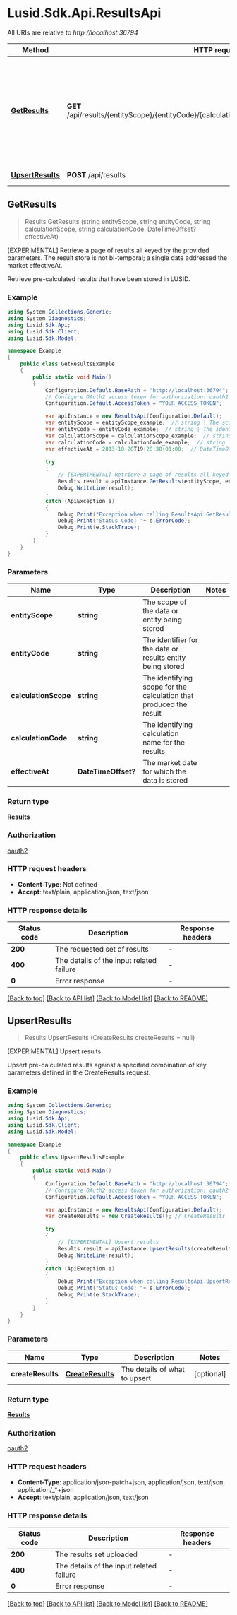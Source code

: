 # Lusid.Sdk.Api.ResultsApi

All URIs are relative to *http://localhost:36794*

Method | HTTP request | Description
------------- | ------------- | -------------
[**GetResults**](ResultsApi.md#getresults) | **GET** /api/results/{entityScope}/{entityCode}/{calculationScope}/{calculationCode}/{effectiveAt} | [EXPERIMENTAL] Retrieve a page of results all keyed by the provided parameters. The result store is not bi-temporal; a single date  addressed the market effectiveAt.
[**UpsertResults**](ResultsApi.md#upsertresults) | **POST** /api/results | [EXPERIMENTAL] Upsert results



## GetResults

> Results GetResults (string entityScope, string entityCode, string calculationScope, string calculationCode, DateTimeOffset? effectiveAt)

[EXPERIMENTAL] Retrieve a page of results all keyed by the provided parameters. The result store is not bi-temporal; a single date  addressed the market effectiveAt.

Retrieve pre-calculated results that have been stored in LUSID.

### Example

```csharp
using System.Collections.Generic;
using System.Diagnostics;
using Lusid.Sdk.Api;
using Lusid.Sdk.Client;
using Lusid.Sdk.Model;

namespace Example
{
    public class GetResultsExample
    {
        public static void Main()
        {
            Configuration.Default.BasePath = "http://localhost:36794";
            // Configure OAuth2 access token for authorization: oauth2
            Configuration.Default.AccessToken = "YOUR_ACCESS_TOKEN";

            var apiInstance = new ResultsApi(Configuration.Default);
            var entityScope = entityScope_example;  // string | The scope of the data or entity being stored
            var entityCode = entityCode_example;  // string | The identifier for the data or results entity being stored
            var calculationScope = calculationScope_example;  // string | The identifying scope for the calculation that produced the result
            var calculationCode = calculationCode_example;  // string | The identifying calculation name for the results
            var effectiveAt = 2013-10-20T19:20:30+01:00;  // DateTimeOffset? | The market date for which the data is stored

            try
            {
                // [EXPERIMENTAL] Retrieve a page of results all keyed by the provided parameters. The result store is not bi-temporal; a single date  addressed the market effectiveAt.
                Results result = apiInstance.GetResults(entityScope, entityCode, calculationScope, calculationCode, effectiveAt);
                Debug.WriteLine(result);
            }
            catch (ApiException e)
            {
                Debug.Print("Exception when calling ResultsApi.GetResults: " + e.Message );
                Debug.Print("Status Code: "+ e.ErrorCode);
                Debug.Print(e.StackTrace);
            }
        }
    }
}
```

### Parameters


Name | Type | Description  | Notes
------------- | ------------- | ------------- | -------------
 **entityScope** | **string**| The scope of the data or entity being stored | 
 **entityCode** | **string**| The identifier for the data or results entity being stored | 
 **calculationScope** | **string**| The identifying scope for the calculation that produced the result | 
 **calculationCode** | **string**| The identifying calculation name for the results | 
 **effectiveAt** | **DateTimeOffset?**| The market date for which the data is stored | 

### Return type

[**Results**](Results.md)

### Authorization

[oauth2](../README.md#oauth2)

### HTTP request headers

- **Content-Type**: Not defined
- **Accept**: text/plain, application/json, text/json

### HTTP response details
| Status code | Description | Response headers |
|-------------|-------------|------------------|
| **200** | The requested set of results |  -  |
| **400** | The details of the input related failure |  -  |
| **0** | Error response |  -  |

[[Back to top]](#)
[[Back to API list]](../README.md#documentation-for-api-endpoints)
[[Back to Model list]](../README.md#documentation-for-models)
[[Back to README]](../README.md)


## UpsertResults

> Results UpsertResults (CreateResults createResults = null)

[EXPERIMENTAL] Upsert results

Upsert pre-calculated results against a specified combination of key parameters defined in the CreateResults request.

### Example

```csharp
using System.Collections.Generic;
using System.Diagnostics;
using Lusid.Sdk.Api;
using Lusid.Sdk.Client;
using Lusid.Sdk.Model;

namespace Example
{
    public class UpsertResultsExample
    {
        public static void Main()
        {
            Configuration.Default.BasePath = "http://localhost:36794";
            // Configure OAuth2 access token for authorization: oauth2
            Configuration.Default.AccessToken = "YOUR_ACCESS_TOKEN";

            var apiInstance = new ResultsApi(Configuration.Default);
            var createResults = new CreateResults(); // CreateResults | The details of what to upsert (optional) 

            try
            {
                // [EXPERIMENTAL] Upsert results
                Results result = apiInstance.UpsertResults(createResults);
                Debug.WriteLine(result);
            }
            catch (ApiException e)
            {
                Debug.Print("Exception when calling ResultsApi.UpsertResults: " + e.Message );
                Debug.Print("Status Code: "+ e.ErrorCode);
                Debug.Print(e.StackTrace);
            }
        }
    }
}
```

### Parameters


Name | Type | Description  | Notes
------------- | ------------- | ------------- | -------------
 **createResults** | [**CreateResults**](CreateResults.md)| The details of what to upsert | [optional] 

### Return type

[**Results**](Results.md)

### Authorization

[oauth2](../README.md#oauth2)

### HTTP request headers

- **Content-Type**: application/json-patch+json, application/json, text/json, application/_*+json
- **Accept**: text/plain, application/json, text/json

### HTTP response details
| Status code | Description | Response headers |
|-------------|-------------|------------------|
| **200** | The results set uploaded |  -  |
| **400** | The details of the input related failure |  -  |
| **0** | Error response |  -  |

[[Back to top]](#)
[[Back to API list]](../README.md#documentation-for-api-endpoints)
[[Back to Model list]](../README.md#documentation-for-models)
[[Back to README]](../README.md)


